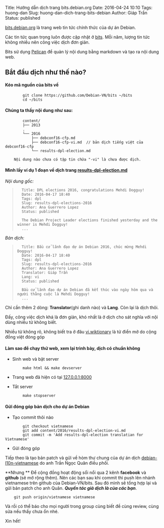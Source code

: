 Title: Hướng dẫn dịch trang bits.debian.org
Date: 2016-04-24 10:10
Tags: huong-dan
Slug: huong-dan-dich-trang-bits-debian
Author: Giáp Trần
Status: published

[bits.debian.org](http://bits.debian.org) là trang web tin tức chính thức của dự án Debian.

Các tin tức quan trọng luôn được cập nhật ở [bits](http://bits.debian.org).
Mỗi năm, lượng tin tức không nhiều nên công việc dịch đơn giản.

Bits sử dụng [Pelican](http://docs.getpelican.com/) để quản lý nội dung bằng markdown và tạo ra nội dung web.

## Bắt đầu dịch như thế nào?
#### **Kéo mã nguồn của bits về**
```
		git clone https://github.com/Debian-VN/bits ~/bits
		cd ~/bits
```
#### Chúng ta thấy nội dung như sau:

```
		content/
		├── 2013
		.
		└── 2016
		    ├── debconf16-cfp.md
		    ├── debconf16-cfp-vi.md  // bản dịch tiếng việt của debconf16-cfp
		    └── results-dpl-election.md
```

		Nội dung nào chưa có tập tin chứa "-vi" là chưa được dịch.

#### Mình lấy ví dụ 1 đoạn về dịch trang [results-dpl-election.md](https://bits.debian.org/2016/04/results-dpl-elections-2016.html)


*Nội dung gốc:*

>		Title: DPL elections 2016, congratulations Mehdi Dogguy!
>		Date: 2016-04-17 18:40
>		Tags: dpl
>		Slug: results-dpl-elections-2016
>		Author: Ana Guerrero Lopez
>		Status: published
>
>		The Debian Project Leader elections finished yesterday and the winner is Mehdi Dogguy!
>		...


*Bản dịch:*

>		Title: Bầu cử lãnh đạo dự án Debian 2016, chúc mừng Mehdi Dogguy!
>		Date: 2016-04-17 18:40
>		Tags: dpl
>		Slug: results-dpl-elections-2016
>		Author: Ana Guerrero Lopez
>		Translator: Giáp Trần
>		Lang: vi
>		Status: published
>
>		Bầu cử lãnh đạo dự án Debian đã kết thúc vào ngày hôm qua và người thằng cuộc là Mehdi Dogguy!
>		...

Chỉ cần thêm 2 dòng: **Translator**(ghi danh nào) và **Lang**. Còn lại là dịch thôi.

Đấy, công việc dịch khá là đơn giản, khó nhất là ở dịch cho sát nghĩa với nội dùng nhiều từ không biết.

Nhiều từ không rõ, không biết tra ở đâu [vi.wiktionary](http://vi.wiktionary.org/) là tử điển mở do cộng đồng việt đóng góp

#### Làm sao để chạy thử web, xem lại trình bày, dịch có chuẩn không

- Sinh web và bật server

```
		make html && make devserver
```


- Trang web đã hiện có tại [127.0.0.1:8000](http://127.0.0.1:8000)

- Tắt server
```
		make stopserver
```


#### Gửi đóng góp bản dịch cho dự án Debian
- Tạo commit thôi nào
```
		git checkout vietnamese
		git add content/2016/results-dpl-election-vi.md
		git commit -m 'Add results-dpl-election translatian for Vietnamese'
```
- Gửi đóng góp

Tiếp theo là tạo bản patch và gửi về hòm thư chung của dự án dịch [debian-l10n-vietnamese](mailto:debian-l10n-vietnamese@lists.debian.org) do anh Trần Ngọc Quân điều phối.

**Nhưng **
Để cộng đồng hoạt động sổi nổi qua 2 kênh **facebook** và **github** (sẽ mở rộng thêm). Nên các bạn sau khi commit thì push lên nhánh vietnamese trên github của Debian-VN/bits. Sau đó mình sẽ tổng hợp lại và gửi bản patch cho anh Quân. **_Quyền tác giả dịch là của các bạn_**.
```
	git push origin/vietnamese vietnamese
```
Và rồi có thể báo cho mọi người trong group cùng biết đề cùng review, cùng sửa nếu thấy chưa ổn nhé.

Xin hết!
